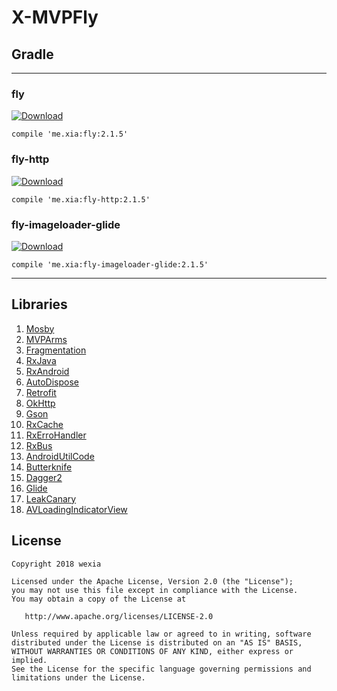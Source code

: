 # X-MVPFly

## Gradle
------

### fly
[ ![Download](https://api.bintray.com/packages/weixia/maven/fly/images/download.svg) ](https://bintray.com/weixia/maven/fly/_latestVersion)
```
compile 'me.xia:fly:2.1.5'
```

### fly-http
[ ![Download](https://api.bintray.com/packages/weixia/maven/fly-http/images/download.svg) ](https://bintray.com/weixia/maven/fly-http/_latestVersion)
```
compile 'me.xia:fly-http:2.1.5'
```

### fly-imageloader-glide
[ ![Download](https://api.bintray.com/packages/weixia/maven/fly-imageloader-glide/images/download.svg) ](https://bintray.com/weixia/maven/fly-imageloader-glide/_latestVersion)
```
compile 'me.xia:fly-imageloader-glide:2.1.5'
```
------

## Libraries
1. [Mosby](https://github.com/sockeqwe/mosby/)
2. [MVPArms](https://github.com/JessYanCoding/MVPArms)
3. [Fragmentation](https://github.com/YoKeyword/Fragmentation)
4. [RxJava](https://github.com/ReactiveX/RxJava)
5. [RxAndroid](https://github.com/ReactiveX/RxAndroid)
6. [AutoDispose](https://github.com/uber/AutoDispose)
7. [Retrofit](https://github.com/square/retrofit)
8. [OkHttp](https://github.com/square/okhttp)
9. [Gson](https://github.com/google/gson)
10. [RxCache](https://github.com/VictorAlbertos/RxCache)
11. [RxErroHandler](https://github.com/JessYanCoding/RxErrorHandler)
12. [RxBus](https://github.com/wexia/X-RxBus)
13. [AndroidUtilCode](https://github.com/Blankj/AndroidUtilCode)
14. [Butterknife](https://github.com/JakeWharton/butterknife)
15. [Dagger2](https://github.com/google/dagger)
16. [Glide](https://github.com/bumptech/glide)
17. [LeakCanary](https://github.com/square/leakcanary)
18. [AVLoadingIndicatorView](https://github.com/81813780/AVLoadingIndicatorView)

License
-------

    Copyright 2018 wexia

    Licensed under the Apache License, Version 2.0 (the "License");
    you may not use this file except in compliance with the License.
    You may obtain a copy of the License at

       http://www.apache.org/licenses/LICENSE-2.0

    Unless required by applicable law or agreed to in writing, software
    distributed under the License is distributed on an "AS IS" BASIS,
    WITHOUT WARRANTIES OR CONDITIONS OF ANY KIND, either express or implied.
    See the License for the specific language governing permissions and
    limitations under the License.
